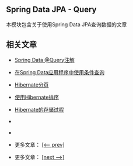 ## Spring Data JPA - Query

本模块包含关于使用Spring Data JPA查询数据的文章

## 相关文章

- [Spring Data @Query注解](docs/SpringData-@Query注解.md)
- [在Spring Data应用程序中使用条件查询](docs/在SpringData应用程序中使用条件查询.md)
- [Hibernate分页](docs/Hibernate分页.md)
- [使用Hibernate排序](docs/使用Hibernate排序.md)
- [Hibernate的存储过程](docs/Hibernate的存储过程.md)
- []()
- []()

- 更多文章： [[<-- prev]](../spring-data-jpa-query-1/README.md)
- 更多文章： [[next -->]](../spring-data-jpa-query-3/README.md)